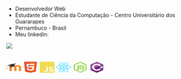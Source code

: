  - Desenvolvedor Web
 - Estudante de Ciência da Computação - Centro Universitário dos Guararapes
 - Pernambuco - Brasil
 - Meu linkedin:

<a href="https://www.linkedin.com/in/emersonxavier99" target="_blank"><img src="https://img.shields.io/badge/-LinkedIn-%230077B5?style=for-the-badge&logo=linkedin&logoColor=white" ></a>

  <div style="display: inline_block"><br>
    <img align="center" alt="Messo-Moodle" height="30" width="40" src="https://github.com/devicons/devicon/blob/master/icons/moodle/moodle-original.svg">
    <img align="center" alt="Messo-HTML" height="30" width="40" src="https://raw.githubusercontent.com/devicons/devicon/master/icons/html5/html5-original.svg">
    <img align="center" alt="Messo-Js" height="30" width="40" src="https://raw.githubusercontent.com/devicons/devicon/master/icons/javascript/javascript-plain.svg">
    <img align="center" alt="Messo-React" height="30" width="40" src="https://github.com/devicons/devicon/blob/master/icons/react/react-original.svg">
    <img align="center" alt="Messo-NodeJS" height="30" width="40" src="https://github.com/devicons/devicon/blob/master/icons/nodejs/nodejs-original.svg">
    <img align="center" alt="Messo-Csharp" height="30" width="40" src="https://github.com/devicons/devicon/blob/master/icons/csharp/csharp-original.svg">
</div>
  
  
  
